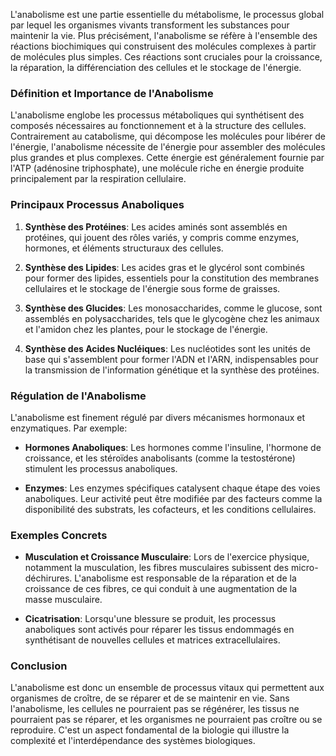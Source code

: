 L'anabolisme est une partie essentielle du métabolisme, le processus global par lequel les organismes vivants transforment les substances pour maintenir la vie. Plus précisément, l'anabolisme se réfère à l'ensemble des réactions biochimiques qui construisent des molécules complexes à partir de molécules plus simples. Ces réactions sont cruciales pour la croissance, la réparation, la différenciation des cellules et le stockage de l'énergie.

### Définition et Importance de l'Anabolisme

L'anabolisme englobe les processus métaboliques qui synthétisent des composés nécessaires au fonctionnement et à la structure des cellules. Contrairement au catabolisme, qui décompose les molécules pour libérer de l'énergie, l'anabolisme nécessite de l'énergie pour assembler des molécules plus grandes et plus complexes. Cette énergie est généralement fournie par l'ATP (adénosine triphosphate), une molécule riche en énergie produite principalement par la respiration cellulaire.

### Principaux Processus Anaboliques

1. **Synthèse des Protéines**: Les acides aminés sont assemblés en protéines, qui jouent des rôles variés, y compris comme enzymes, hormones, et éléments structuraux des cellules.
   
2. **Synthèse des Lipides**: Les acides gras et le glycérol sont combinés pour former des lipides, essentiels pour la constitution des membranes cellulaires et le stockage de l'énergie sous forme de graisses.

3. **Synthèse des Glucides**: Les monosaccharides, comme le glucose, sont assemblés en polysaccharides, tels que le glycogène chez les animaux et l'amidon chez les plantes, pour le stockage de l'énergie.

4. **Synthèse des Acides Nucléiques**: Les nucléotides sont les unités de base qui s'assemblent pour former l'ADN et l'ARN, indispensables pour la transmission de l'information génétique et la synthèse des protéines.

### Régulation de l'Anabolisme

L'anabolisme est finement régulé par divers mécanismes hormonaux et enzymatiques. Par exemple:

- **Hormones Anaboliques**: Les hormones comme l'insuline, l'hormone de croissance, et les stéroïdes anabolisants (comme la testostérone) stimulent les processus anaboliques.
  
- **Enzymes**: Les enzymes spécifiques catalysent chaque étape des voies anaboliques. Leur activité peut être modifiée par des facteurs comme la disponibilité des substrats, les cofacteurs, et les conditions cellulaires.

### Exemples Concrets

- **Musculation et Croissance Musculaire**: Lors de l'exercice physique, notamment la musculation, les fibres musculaires subissent des micro-déchirures. L'anabolisme est responsable de la réparation et de la croissance de ces fibres, ce qui conduit à une augmentation de la masse musculaire.

- **Cicatrisation**: Lorsqu'une blessure se produit, les processus anaboliques sont activés pour réparer les tissus endommagés en synthétisant de nouvelles cellules et matrices extracellulaires.

### Conclusion

L'anabolisme est donc un ensemble de processus vitaux qui permettent aux organismes de croître, de se réparer et de se maintenir en vie. Sans l'anabolisme, les cellules ne pourraient pas se régénérer, les tissus ne pourraient pas se réparer, et les organismes ne pourraient pas croître ou se reproduire. C'est un aspect fondamental de la biologie qui illustre la complexité et l'interdépendance des systèmes biologiques.